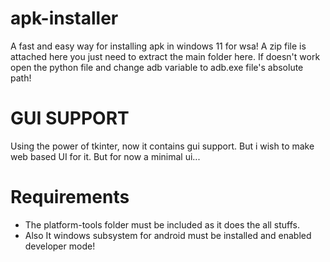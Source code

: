 # apk-installer
A fast and easy way for installing apk in windows 11 for wsa! A zip file is attached here you just need to extract the main folder  here. If doesn't work open the python file and change adb variable to adb.exe file's absolute path!

# GUI SUPPORT
Using the power of tkinter, now it contains gui support. But i wish to make web based UI for it. But for now a minimal ui...

# Requirements
- The platform-tools folder must be included as it does the all stuffs.
- Also It windows subsystem for android must be installed and enabled developer mode!
